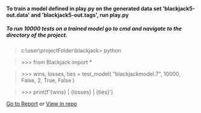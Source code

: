 #### To train a model defined in play.py on the generated data set 'blackjack5-out.data' and 'blackjack5-out.tags', run play.py

##### To run 10000 tests on a trained model go to cmd and navigate to the directory of the project.


> c:\user\projectFolder\blackjack> python

> \>>> from Blackjack import *

> \>>> wins, losses, ties = test_model( "blackjackmodel.7", 10000, False, 2, True, False )

> \>>> print(f'{wins} | {losses} | {ties}')

[Go to Report](https://docs.google.com/viewer?url=https://github.com/sam-dedge/Blackjack_CS531-AI531/raw/submitted/Final%20project%20CS531.pdf)
or
[View in repo](https://github.com/sam-dedge/Blackjack_CS531-AI531/blob/submitted/Final%20project%20CS531.pdf)
